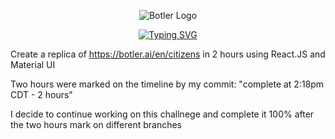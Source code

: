 <div align="center">

![Botler Logo](https://github.com/thaian161/Botler-challenge/blob/master/public/docs/botler-logo.png)

[![Typing SVG](https://readme-typing-svg.herokuapp.com?font=Poppins&size=30&pause=1000&color=82DCFB&center=true&vCenter=true&width=450&lines=Front-end+Botler+Challenge)](https://git.io/typing-svg)

</div>

Create a replica of https://botler.ai/en/citizens in 2 hours using React.JS and Material UI

Two hours were marked on the timeline by my commit: "complete at 2:18pm CDT - 2 hours"

I decide to continue working on this challnege and complete it 100% after the two hours mark on different branches
